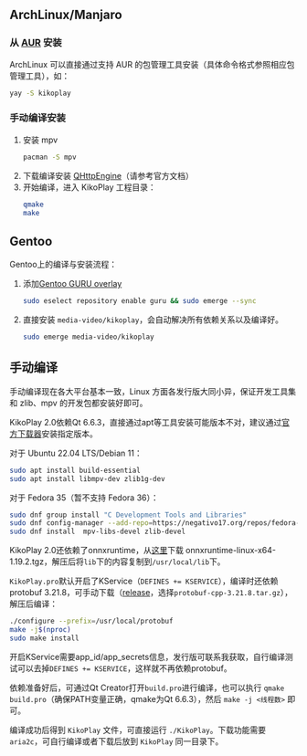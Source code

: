 ## ArchLinux/Manjaro

### 从 [AUR](https://aur.archlinux.org/packages/kikoplay/) 安装

ArchLinux 可以直接通过支持 AUR 的包管理工具安装（具体命令格式参照相应包管理工具），如：

  ```bash
  yay -S kikoplay
  ```

### 手动编译安装

 1. 安装 mpv
     ```bash
     pacman -S mpv
     ```
 2. 下载编译安装 [QHttpEngine](https://github.com/nitroshare/qhttpengine)（请参考官方文档）
 3. 开始编译，进入 KikoPlay 工程目录：
     ```bash
     qmake
     make
     ```

## Gentoo

Gentoo上的编译与安装流程：

 1. 添加[Gentoo GURU overlay](https://github.com/gentoo/guru)

    ```bash
    sudo eselect repository enable guru && sudo emerge --sync
    ```
 2. 直接安装 ``media-video/kikoplay``，会自动解决所有依赖关系以及编译好。

    ```bash
    sudo emerge media-video/kikoplay
    ```

## 手动编译

手动编译现在各大平台基本一致，Linux 方面各发行版大同小异，保证开发工具集和 zlib、mpv 的开发包都安装好即可。

KikoPlay 2.0依赖Qt 6.6.3，直接通过apt等工具安装可能版本不对，建议通过[官方下载器](https://download.qt.io/official_releases/online_installers/)安装指定版本。

对于 Ubuntu 22.04 LTS/Debian 11：
  ```bash
  sudo apt install build-essential
  sudo apt install libmpv-dev zlib1g-dev

  ```
对于 Fedora 35（暂不支持 Fedora 36）：
  ```bash
  sudo dnf group install "C Development Tools and Libraries"
  sudo dnf config-manager --add-repo=https://negativo17.org/repos/fedora-multimedia.repo
  sudo dnf install  mpv-libs-devel zlib-devel

  ```

KikoPlay 2.0还依赖了onnxruntime，从[这里](https://github.com/microsoft/onnxruntime/releases/tag/v1.19.2)下载
onnxruntime-linux-x64-1.19.2.tgz，解压后将`lib`下的内容复制到`/usr/local/lib`下。

`KikoPlay.pro`默认开启了KService（`DEFINES += KSERVICE`），编译时还依赖protobuf 3.21.8，可手动下载（[release](https://github.com/protocolbuffers/protobuf/releases/tag/v21.8)，选择`protobuf-cpp-3.21.8.tar.gz`），解压后编译：

```bash
./configure --prefix=/usr/local/protobuf 
make -j$(nproc)
sudo make install
```
开启KService需要app_id/app_secrets信息，发行版可联系我获取，自行编译测试可以去掉`DEFINES += KSERVICE`，这样就不再依赖protobuf。

依赖准备好后，可通过Qt Creator打开`build.pro`进行编译，也可以执行 `qmake build.pro`（确保PATH变量正确，qmake为Qt 6.6.3），然后 `make -j <线程数>` 即可。

编译成功后得到 `KikoPlay` 文件，可直接运行 `./KikoPlay`。下载功能需要 `aria2c`，可自行编译或者下载后放到 `KikoPlay` 同一目录下。
